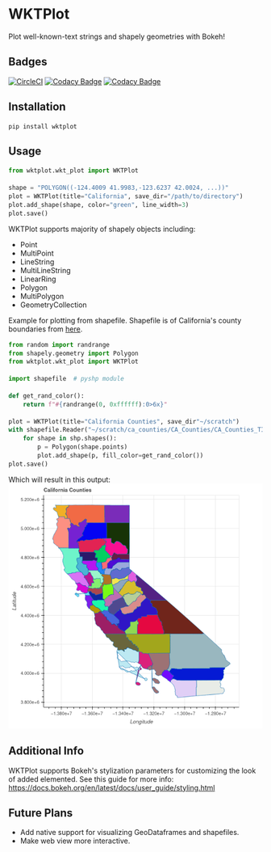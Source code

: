 # WKTPlot

Plot well-known-text strings and shapely geometries with Bokeh!

## Badges

[![CircleCI](https://circleci.com/gh/FuzzFoundation/WKTPlot.svg?style=shield)](https://circleci.com/gh/FuzzFoundation/WKTPlot)
[![Codacy Badge](https://app.codacy.com/project/badge/Grade/19fe4574645d492e8677c4b06152dd9d)](https://www.codacy.com/gh/FuzzFoundation/WKTPlot/dashboard?utm_source=github.com;utm_content=FuzzFoundation/WKTPlot&amp;utm_campaign=Badge_Grade)
[![Codacy Badge](https://app.codacy.com/project/badge/Coverage/19fe4574645d492e8677c4b06152dd9d)](https://www.codacy.com/gh/FuzzFoundation/WKTPlot/dashboard?utm_source=github.com&utm_medium=referral&utm_content=FuzzFoundation/WKTPlot&utm_campaign=Badge_Coverage)

## Installation
```
pip install wktplot
```

## Usage
``` python
from wktplot.wkt_plot import WKTPlot

shape = "POLYGON((-124.4009 41.9983,-123.6237 42.0024, ...))"
plot = WKTPlot(title="California", save_dir="/path/to/directory")
plot.add_shape(shape, color="green", line_width=3)
plot.save()
```
WKTPlot supports majority of shapely objects including:
* Point
* MultiPoint
* LineString
* MultiLineString
* LinearRing
* Polygon
* MultiPolygon
* GeometryCollection

Example for plotting from shapefile. Shapefile is of California's county boundaries from [here](https://data.ca.gov/dataset/ca-geographic-boundaries).
```python
from random import randrange
from shapely.geometry import Polygon
from wktplot.wkt_plot import WKTPlot

import shapefile  # pyshp module

def get_rand_color():
    return f"#{randrange(0, 0xffffff):0>6x}"

plot = WKTPlot(title="California Counties", save_dir"~/scratch")
with shapefile.Reader("~/scratch/ca_counties/CA_Counties/CA_Counties_TIGER2016.shp") as shp:
    for shape in shp.shapes():
        p = Polygon(shape.points)
        plot.add_shape(p, fill_color=get_rand_color())
plot.save()
```
Which will result in this output:
![CaliforniaCounties](docs/ca_counties.png)

## Additional Info
WKTPlot supports Bokeh's stylization parameters for customizing the look of added elemented. See this guide for more info: https://docs.bokeh.org/en/latest/docs/user_guide/styling.html

## Future Plans
* Add native support for visualizing GeoDataframes and shapefiles.
* Make web view more interactive.
